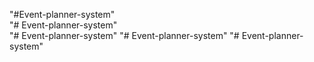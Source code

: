 "#Event-planner-system"  
"# Event-planner-system"  
"# Event-planner-system" 
"# Event-planner-system" 
"# Event-planner-system" 
